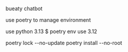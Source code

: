 bueaty chatbot

use poetry to manage environment

use python 3.13
$ poetry env use 3.12

poetry lock --no-update
poetry install --no-root